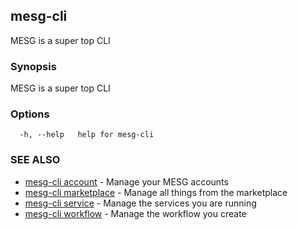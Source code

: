 ## mesg-cli

MESG is a super top CLI

### Synopsis

MESG is a super top CLI

### Options

```
  -h, --help   help for mesg-cli
```

### SEE ALSO

* [mesg-cli account](mesg-cli_account.md)	 - Manage your MESG accounts
* [mesg-cli marketplace](mesg-cli_marketplace.md)	 - Manage all things from the marketplace
* [mesg-cli service](mesg-cli_service.md)	 - Manage the services you are running
* [mesg-cli workflow](mesg-cli_workflow.md)	 - Manage the workflow you create

